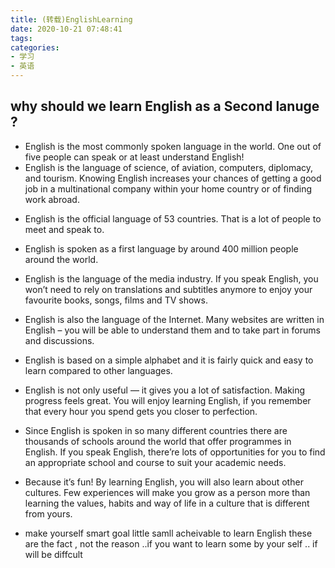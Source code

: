 ```yaml
---
title: (转载)EnglishLearning
date: 2020-10-21 07:48:41
tags:
categories:
- 学习
- 英语
---
```


## why should we learn English as a Second lanuge ?

- English is the most commonly spoken language in the world. One out of five people can speak or at least understand English!
- English is the language of science, of aviation, computers, diplomacy, and tourism. Knowing English increases your chances of getting a good job in a multinational company within your home country or of finding work abroad.
<!-- more -->
+ English is the official language of 53 countries. That is a lot of people to meet and speak to.
+ English is spoken as a first language by around 400 million people around the world.
+ English is the language of the media industry. If you speak English, you won’t need to rely on translations and subtitles anymore to enjoy your favourite books, songs, films and TV shows.
+ English is also the language of the Internet. Many websites are written in English – you will be able to understand them and to take part in forums and discussions.
+ English is based on a simple alphabet and it is fairly quick and easy to learn compared to other languages.
+ English is not only useful — it gives you a lot of satisfaction. Making progress feels great. You will enjoy learning English, if you remember that every hour you spend gets you closer to perfection.

+ Since English is spoken in so many different countries there are thousands of schools around the world that offer programmes in English. If you speak English, there’re lots of opportunities for you to find an appropriate school and course to suit your academic needs.
+ Because it’s fun! By learning English, you will also learn about other cultures. Few experiences will make you grow as a person more than learning the values, habits and way of life in a culture that is different from yours.
- make yourself smart goal   little samll acheivable to learn English 
 these are the fact , not the reason ..if you want to learn some by your self .. if will be diffcult 